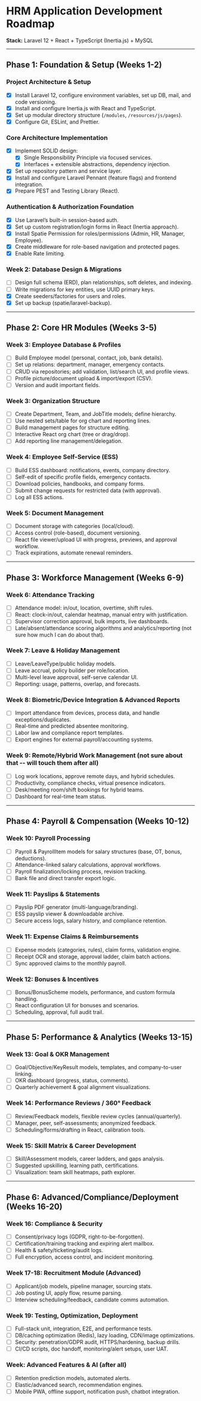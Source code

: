 # HRM Application Development Roadmap

**Stack:** Laravel 12 + React + TypeScript (Inertia.js) + MySQL

---

## Phase 1: Foundation & Setup (Weeks 1-2)

### Project Architecture & Setup

- [x] Install Laravel 12, configure environment variables, set up DB, mail, and code versioning.
- [x] Install and configure Inertia.js with React and TypeScript.
- [x] Set up modular directory structure (`/modules`, `/resources/js/pages`).
- [x] Configure Git, ESLint, and Prettier.

### Core Architecture Implementation

- [x] Implement SOLID design:
    - [x] Single Responsibility Principle via focused services.
    - [x] Interfaces + extensible abstractions, dependency injection.
- [x] Set up repository pattern and service layer.
- [x] Install and configure Laravel Pennant (feature flags) and frontend integration.
- [x] Prepare PEST and Testing Library (React).

### Authentication & Authorization Foundation

- [x] Use Laravel’s built-in session-based auth.
- [x] Set up custom registration/login forms in React (Inertia approach).
- [x] Install Spatie Permission for roles/permissions (Admin, HR, Manager, Employee).
- [x] Create middleware for role-based navigation and protected pages.
- [x] Enable Rate limiting.

### Week 2: Database Design & Migrations

- [ ] Design full schema (ERD), plan relationships, soft deletes, and indexing.
- [ ] Write migrations for key entities, use UUID primary keys.
- [x] Create seeders/factories for users and roles.
- [x] Set up backup (spatie/laravel-backup).

---

## Phase 2: Core HR Modules (Weeks 3-5)

### Week 3: Employee Database & Profiles

- [ ] Build Employee model (personal, contact, job, bank details).
- [ ] Set up relations: department, manager, emergency contacts.
- [ ] CRUD via repositories; add validation, list/search UI, and profile views.
- [ ] Profile picture/document upload & import/export (CSV).
- [ ] Version and audit important fields.

### Week 3: Organization Structure

- [ ] Create Department, Team, and JobTitle models; define hierarchy.
- [ ] Use nested sets/table for org chart and reporting lines.
- [ ] Build management pages for structure editing.
- [ ] Interactive React org chart (tree or drag/drop).
- [ ] Add reporting line management/delegation.

### Week 4: Employee Self-Service (ESS)

- [ ] Build ESS dashboard: notifications, events, company directory.
- [ ] Self-edit of specific profile fields, emergency contacts.
- [ ] Download policies, handbooks, and company forms.
- [ ] Submit change requests for restricted data (with approval).
- [ ] Log all ESS actions.

### Week 5: Document Management

- [ ] Document storage with categories (local/cloud).
- [ ] Access control (role-based), document versioning.
- [ ] React file viewer/upload UI with progress, previews, and approval workflow.
- [ ] Track expirations, automate renewal reminders.

---

## Phase 3: Workforce Management (Weeks 6-9)

### Week 6: Attendance Tracking

- [ ] Attendance model: in/out, location, overtime, shift rules.
- [ ] React: clock-in/out, calendar heatmap, manual entry with justification.
- [ ] Supervisor correction approval, bulk imports, live dashboards.
- [ ] Late/absent/attendance scoring algorithms and analytics/reporting (not sure how much I can do about that).

### Week 7: Leave & Holiday Management

- [ ] Leave/LeaveType/public holiday models.
- [ ] Leave accrual, policy builder per role/location.
- [ ] Multi-level leave approval, self-serve calendar UI.
- [ ] Reporting: usage, patterns, overlap, and forecasts.

### Week 8: Biometric/Device Integration & Advanced Reports

- [ ] Import attendance from devices, process data, and handle exceptions/duplicates.
- [ ] Real-time and predicted absentee monitoring.
- [ ] Labor law and compliance report templates.
- [ ] Export engines for external payroll/accounting systems.

### Week 9: Remote/Hybrid Work Management (not sure about that -- will touch them after all)

- [ ] Log work locations, approve remote days, and hybrid schedules.
- [ ] Productivity, compliance checks, virtual presence indicators.
- [ ] Desk/meeting room/shift bookings for hybrid teams.
- [ ] Dashboard for real-time team status.

---

## Phase 4: Payroll & Compensation (Weeks 10-12)

### Week 10: Payroll Processing

- [ ] Payroll & PayrollItem models for salary structures (base, OT, bonus, deductions).
- [ ] Attendance-linked salary calculations, approval workflows.
- [ ] Payroll finalization/locking process, revision tracking.
- [ ] Bank file and direct transfer export logic.

### Week 11: Payslips & Statements

- [ ] Payslip PDF generator (multi-language/branding).
- [ ] ESS payslip viewer & downloadable archive.
- [ ] Secure access logs, salary history, and compliance retention.

### Week 11: Expense Claims & Reimbursements

- [ ] Expense models (categories, rules), claim forms, validation engine.
- [ ] Receipt OCR and storage, approval ladder, claim batch actions.
- [ ] Sync approved claims to the monthly payroll.

### Week 12: Bonuses & Incentives

- [ ] Bonus/BonusScheme models, performance, and custom formula handling.
- [ ] React configuration UI for bonuses and scenarios.
- [ ] Scheduling, approval, full audit trail.

---

## Phase 5: Performance & Analytics (Weeks 13-15)

### Week 13: Goal & OKR Management

- [ ] Goal/Objective/KeyResult models, templates, and company-to-user linking.
- [ ] OKR dashboard (progress, status, comments).
- [ ] Quarterly achievement & goal alignment visualizations.

### Week 14: Performance Reviews / 360° Feedback

- [ ] Review/Feedback models, flexible review cycles (annual/quarterly).
- [ ] Manager, peer, self-assessments; anonymized feedback.
- [ ] Scheduling/forms/drafting in React, calibration tools.

### Week 15: Skill Matrix & Career Development

- [ ] Skill/Assessment models, career ladders, and gaps analysis.
- [ ] Suggested upskilling, learning path, certifications.
- [ ] Visualization: team skill heatmaps, path explorer.

---

## Phase 6: Advanced/Compliance/Deployment (Weeks 16-20)

### Week 16: Compliance & Security

- [ ] Consent/privacy logs (GDPR, right-to-be-forgotten).
- [ ] Certification/training tracking and expiring alert mailbox.
- [ ] Health & safety/ticketing/audit logs.
- [ ] Full encryption, access control, and incident monitoring.

### Week 17-18: Recruitment Module (Advanced)

- [ ] Applicant/job models, pipeline manager, sourcing stats.
- [ ] Job posting UI, apply flow, resume parsing.
- [ ] Interview scheduling/feedback, candidate comms automation.

### Week 19: Testing, Optimization, Deployment

- [ ] Full-stack unit, integration, E2E, and performance tests.
- [ ] DB/caching optimization (Redis), lazy loading, CDN/image optimizations.
- [ ] Security: penetration/GDPR audit, HTTPS/hardening, backup drills.
- [ ] CI/CD scripts, doc handoff, monitoring/alert setups, user UAT.

### Week: Advanced Features & AI (after all)

- [ ] Retention prediction models, automated alerts.
- [ ] Elastic/advanced search, recommendation engines.
- [ ] Mobile PWA, offline support, notification push, chatbot integration.
